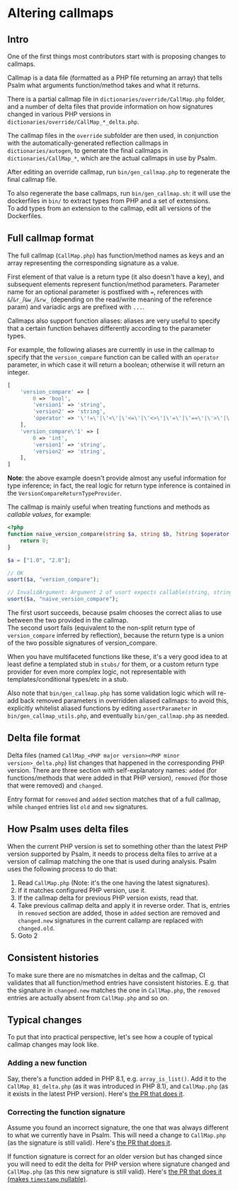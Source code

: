 # Altering callmaps

## Intro

One of the first things most contributors start with is proposing changes to
callmaps.

Callmap is a data file (formatted as a PHP file returning an array) that tells
Psalm what arguments function/method takes and what it returns.

There is a partial callmap file in `dictionaries/override/CallMap.php` folder, and
a number of delta files that provide information on
how signatures changed in various PHP versions in `dictionaries/override/CallMap_*_delta.php`. 

The callmap files in the `override` subfolder are then used, in conjunction with the
automatically-generated reflection callmaps in `dictionaries/autogen`, to generate the
final callmaps in `dictionaries/CallMap_*`, which are the actual callmaps in use by Psalm.

After editing an override callmap, run `bin/gen_callmap.php` to regenerate the final callmap file.

To also regenerate the base callmaps, run `bin/gen_callmap.sh`: it will use the dockerfiles in `bin/` 
to extract types from PHP and a set of extensions.  
To add types from an extension to the callmap, edit all versions of the Dockerfiles.  

## Full callmap format

The full callmap (`CallMap.php`) has function/method
names as keys and an array representing the corresponding signature as a value.

First element of that value is a return type (it also doesn't have a key), and
subsequent elements represent function/method parameters. Parameter name for an
optional parameter is postfixed with `=`, references with `&`/`&r_`/`&w_`/`&rw_`
(depending on the read/write meaning of the reference param) and 
variadic args are prefixed with `...`.

Callmaps also support function aliases: aliases are very useful to specify that
a certain function behaves differently according to the parameter types.

For example, the following aliases are currently in use in the callmap to specify 
that the `version_compare` function can be called with an `operator` parameter, 
in which case it will return a boolean; otherwise it will return an integer.  

```php
[
    'version_compare' => [
        0 => 'bool',
        'version1' => 'string',
        'version2' => 'string',
        'operator' => '\'!=\'|\'<\'|\'<=\'|\'<>\'|\'=\'|\'==\'|\'>\'|\'>=\'|\'eq\'|\'ge\'|\'gt\'|\'le\'|\'lt\'|\'ne\'|null',
    ],
    'version_compare\'1' => [
        0 => 'int',
        'version1' => 'string',
        'version2' => 'string',
    ],
]
```

**Note**: the above example doesn't provide almost any useful information for type inference;
in fact, the real logic for return type inference is contained in the `VersionCompareReturnTypeProvider`.  

The callmap is mainly useful when treating functions and methods as *callable values*, for example:

```php
<?php
function naive_version_compare(string $a, string $b, ?string $operator = null): int|bool {
    return 0;
}

$a = ["1.0", "2.0"];

// OK
usort($a, "version_compare");

// InvalidArgument: Argument 2 of usort expects callable(string, string):int, but impure-callable(string, string, null|string=):(bool|int) provided
usort($a, "naive_version_compare");
```

The first usort succeeds, because psalm chooses the correct alias to use between the two provided in the callmap.  
The second usort fails (equivalent to the non-split return type of `version_compare` inferred by reflection), because the return type is a union of the two possible signatures of version_compare.  

When you have multifaceted functions like these, it's a very good idea to at least define a templated stub in `stubs/` for them, or a custom return type provider for even more complex logic, not representable with templates/conditional types/etc in a stub.

Also note that `bin/gen_callmap.php` has some validation logic which will re-add back removed parameters in overridden aliased callmaps: to avoid this, explicitly whitelist aliased functions by editing `assertParameter` in `bin/gen_callmap_utils.php`, and eventually `bin/gen_callmap.php` as needed.

## Delta file format

Delta files (named `CallMap_<PHP major version><PHP minor version>_delta.php`)
list changes that happened in the corresponding PHP version. There are
three section with self-explanatory names: `added` (for functions/methods that
were added in that PHP version), `removed` (for those that were removed) and
`changed`.

Entry format for `removed` and `added` section matches that of a full callmap,
while `changed` entries list `old` and `new` signatures.

## How Psalm uses delta files

When the current PHP version is set to something other than the latest PHP
version supported by Psalm, it needs to process delta files to arrive at a
version of callmap matching the one that is used during analysis. Psalm uses
the following process to do that:

1. Read `CallMap.php` (Note: it's the one having the latest signatures).
2. If it matches configured PHP version, use it.
3. If the callmap delta for previous PHP version exists, read that.
4. Take previous callmap delta and apply it in reverse order. That is, entries
   in `removed` section are added, those in `added` section are removed and
   `changed.new` signatures in the current callamp are replaced with
   `changed.old`.
5. Goto 2

## Consistent histories

To make sure there are no mismatches in deltas and the callmap, CI validates
that all function/method entries have consistent histories. E.g. that the
signature in `changed.new` matches the one in `CallMap.php`, the `removed`
entries are actually absent from `CallMap.php` and so on.

## Typical changes

To put that into practical perspective, let's see how a couple of typical
callmap changes may look like.

### Adding a new function

Say, there's a function added in PHP 8.1, e.g. `array_is_list()`. Add it to the
`CallMap_81_delta.php` (as it was introduced in PHP 8.1), and `CallMap.php` (as
it exists in the latest PHP version). Here's [the PR that does it](https://github.com/vimeo/psalm/pull/6398/files).

### Correcting the function signature

Assume you found an incorrect signature, the one that was always different to what
we currently have in Psalm. This will need a change to `CallMap.php` (as the signature is
still valid). Here's [the PR that does it](https://github.com/vimeo/psalm/pull/6359/files).

If function signature is correct for an older version but has changed since you
will need to edit the delta for PHP version where signature changed and
`CallMap.php` (as this new signature is still valid).  Here's
[the PR that does it (makes `timestamp` nullable)](https://github.com/vimeo/psalm/pull/6244/files).
